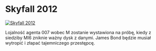 Skyfall 2012 
=============
[![Skyfall 2012 ](http://vidos.pl/images/player.gif)](http://vidos.pl/skyfall-2012)

 Lojalność agenta 007 wobec M zostanie wystawiona na próbę, kiedy z siedziby MI6 zniknie ważny dysk z danymi. James Bond będzie musiał wytropić i złapać tajemniczego przestępcę.
